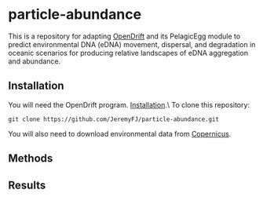 # particle-abundance
This is a repository for adapting [OpenDrift](https://opendrift.github.io) and its PelagicEgg module to predict environmental DNA (eDNA) movement, dispersal, and degradation in oceanic scenarios for producing relative landscapes of eDNA aggregation and abundance.
## Installation
You will need the OpenDrift program. [Installation](https://opendrift.github.io/install.html).\\
To clone this repository:

`git clone https://github.com/JeremyFJ/particle-abundance.git`

You will also need to download environmental data from [Copernicus](https://marine.copernicus.eu).
## Methods

## Results
